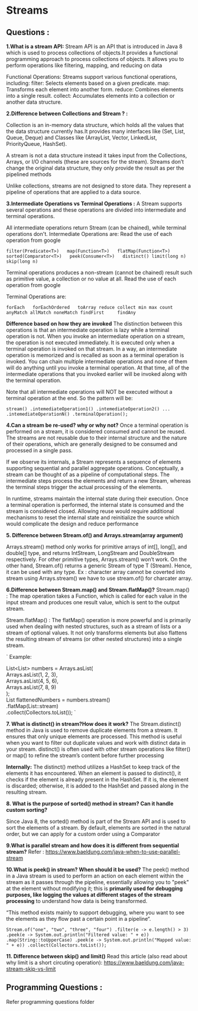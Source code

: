# Streams

## Questions :

**1.What is a stream API:**
Stream API is an API that is introduced in Java 8 which is used to process collections of objects.It provides a functional programming approach to process collections of objects. It allows you to perform operations like filtering, mapping, and reducing on data

Functional Operations:
Streams support various functional operations, including:
filter: Selects elements based on a given predicate.
map: Transforms each element into another form.
reduce: Combines elements into a single result.
collect: Accumulates elements into a collection or another data structure.

**2.Difference between Collections and Stream ? :**

Collection is an in-memory data structure, which holds all the values that the data structure currently has.It provides many interfaces like (Set, List, Queue, Deque) and Classes like (ArrayList, Vector, LinkedList, PriorityQueue, HashSet).

A stream is not a data structure instead it takes input from the Collections, Arrays, or I/O channels (these are sources for the stream). Streams don’t change the original data structure, they only provide the result as per the pipelined methods

Unlike collections, streams are not designed to store data. They represent a pipeline of operations that are applied to a data source.

**3.Intermediate Operations vs Terminal Operations :**
A Stream supports several operations and these operations are divided into intermediate and terminal operations.

All intermediate operations return Stream (can be chained), while terminal operations don't. Intermediate Operations are:
Read the use of each operation from google

`filter(Predicate<T>)  
map(Function<T>)  
flatMap(Function<T>)  
sorted(Comparator<T>)  
peek(Consumer<T>)  
distinct()
limit(long n)
skip(long n)`

Terminal operations produces a non-stream (cannot be chained) result such as primitive value, a collection or no value at all.
Read the use of each operation from google

Terminal Operations are:

`forEach  
forEachOrdered  
toArray
reduce
collect
min
max
count
anyMatch
allMatch
noneMatch
findFirst    
findAny`

**Difference based on how they are invoked**
The distinction between this operations is that an intermediate operation is lazy while a terminal operation is not. When you invoke an intermediate operation on a stream, the operation is not executed immediately. It is executed only when a terminal operation is invoked on that stream. In a way, an intermediate operation is memorized and is recalled as soon as a terminal operation is invoked. You can chain multiple intermediate operations and none of them will do anything until you invoke a terminal operation. At that time, all of the intermediate operations that you invoked earlier will be invoked along with the terminal operation.

Note that all intermediate operations will NOT be executed without a terminal operation at the end. So the pattern will be:

`stream()
    .intemediateOperation1()
    .intemediateOperation2()
    ...
    .intemediateOperationN()
    .terminalOperation();`

**4.Can a stream be re-used? why or why not?**
Once a terminal operation is performed on a stream, it is considered consumed and cannot be reused. The streams are not reusable due to their internal structure and the nature of their operations, which are generally designed to be consumed and processed in a single pass.

If we observe its internals, a Stream represents a sequence of elements supporting sequential and parallel aggregate operations. Conceptually, a stream can be thought of as a pipeline of computational steps. The intermediate steps process the elements and return a new Stream, whereas the terminal steps trigger the actual processing of the elements.

In runtime, streams maintain the internal state during their execution. Once a terminal operation is performed, the internal state is consumed and the stream is considered closed. Allowing reuse would require additional mechanisms to reset the internal state and reinitialize the source which would complicate the design and reduce performance

**5. Difference between Stream.of() and Arrays.stream(array argument)**

Arrays.stream() method only works for primitive arrays of int[], long[], and double[] type, and returns IntStream, LongStream and DoubleStream respectively. For other primitive types, Arrays.stream() won’t work. On the other hand, Stream.of() returns a generic Stream of type T (Stream). Hence, it can be used with any type.
Ex : character array cannot be coverted into stream using Arrays.stream() we have to use stream.of() for charcater array.

**6.Difference between Stream.map() and Stream.flatMap()?**
Stream.map() : The map operation takes a Function, which is called for each value in the input stream and produces one result value, which is sent to the output stream.

Stream.flatMap() : The flatMap() operation is more powerful and is primarily used when dealing with nested structures, such as a stream of lists or a stream of optional values. It not only transforms elements but also flattens the resulting stream of streams (or other nested structures) into a single stream.

` Example:

List<List<Integer>> numbers = Arrays.asList(  
 Arrays.asList(1, 2, 3),  
 Arrays.asList(4, 5, 6),  
 Arrays.asList(7, 8, 9)  
);  
List<Integer> flattenedNumbers = numbers.stream()  
 .flatMap(List::stream)  
 .collect(Collectors.toList()); `

**7. What is distinct() in stream?How does it work?**
The Stream.distinct() method in Java is used to remove duplicate elements from a stream. It ensures that only unique elements are processed. This method is useful when you want to filter out duplicate values and work with distinct data in your stream. distinct() is often used with other stream operations like filter() or map() to refine the stream’s content before further processing

**Internally:**
The distinct() method utilizes a HashSet to keep track of the elements it has encountered. When an element is passed to distinct(), it checks if the element is already present in the HashSet. If it is, the element is discarded; otherwise, it is added to the HashSet and passed along in the resulting stream.

**8. What is the purpose of sorted() method in stream? Can it handle custom sorting?**

Since Java 8, the sorted() method is part of the Stream API and is used to sort the elements of a stream. By default, elements are sorted in the natural order, but we can apply for a custom order using a Comparator

**9.What is parallel stream and how does it is different from sequential stream?**
Refer : <https://www.baeldung.com/java-when-to-use-parallel-stream>

**10.What is peek() in stream? When should it be used?**
The peek() method in a Java stream is used to perform an action on each element within the stream as it passes through the pipeline, essentially allowing you to "peek" at the element without modifying it; this is **primarily used for debugging purposes, like logging the values at different stages of the stream processing** to understand how data is being transformed.

“This method exists mainly to support debugging, where you want to see the elements as they flow past a certain point in a pipeline“.

`Stream.of("one", "two", "three", "four")
  .filter(e -> e.length() > 3)
  .peek(e -> System.out.println("Filtered value: " + e))
  .map(String::toUpperCase)
  .peek(e -> System.out.println("Mapped value: " + e))
  .collect(Collectors.toList());`

**11. Difference between skip() and limit()**
Read this article (also read about why limit is a short circuting operation): <https://www.baeldung.com/java-stream-skip-vs-limit>

## Programming Questions :

Refer programming questions folder
